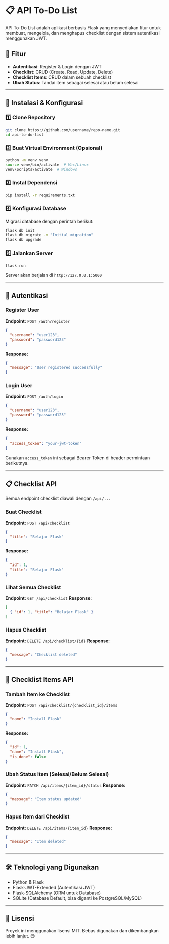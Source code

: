 # 📋 API To-Do List

API To-Do List adalah aplikasi berbasis Flask yang menyediakan fitur untuk membuat, mengelola, dan menghapus checklist dengan sistem autentikasi menggunakan JWT.

## 🚀 Fitur
- **Autentikasi**: Register & Login dengan JWT
- **Checklist**: CRUD (Create, Read, Update, Delete)
- **Checklist Items**: CRUD dalam sebuah checklist
- **Ubah Status**: Tandai item sebagai selesai atau belum selesai

---

## 📌 Instalasi & Konfigurasi

### 1️⃣ Clone Repository
```bash
git clone https://github.com/username/repo-name.git
cd api-to-do-list
```

### 2️⃣ Buat Virtual Environment (Opsional)
```bash
python -m venv venv
source venv/bin/activate  # Mac/Linux
venv\Scripts\activate  # Windows
```

### 3️⃣ Instal Dependensi
```bash
pip install -r requirements.txt
```

### 4️⃣ Konfigurasi Database
Migrasi database dengan perintah berikut:
```bash
flask db init
flask db migrate -m "Initial migration"
flask db upgrade
```

### 5️⃣ Jalankan Server
```bash
flask run
```
Server akan berjalan di `http://127.0.0.1:5000`

---

## 🔐 Autentikasi

### Register User
**Endpoint:** `POST /auth/register`
```json
{
  "username": "user123",
  "password": "password123"
}
```
**Response:**
```json
{
  "message": "User registered successfully"
}
```

### Login User
**Endpoint:** `POST /auth/login`
```json
{
  "username": "user123",
  "password": "password123"
}
```
**Response:**
```json
{
  "access_token": "your-jwt-token"
}
```
Gunakan `access_token` ini sebagai Bearer Token di header permintaan berikutnya.

---

## 📋 Checklist API
Semua endpoint checklist diawali dengan `/api/...`

### Buat Checklist
**Endpoint:** `POST /api/checklist`
```json
{
  "title": "Belajar Flask"
}
```
**Response:**
```json
{
  "id": 1,
  "title": "Belajar Flask"
}
```

### Lihat Semua Checklist
**Endpoint:** `GET /api/checklist`
**Response:**
```json
[
  { "id": 1, "title": "Belajar Flask" }
]
```

### Hapus Checklist
**Endpoint:** `DELETE /api/checklist/{id}`
**Response:**
```json
{
  "message": "Checklist deleted"
}
```

---

## 📌 Checklist Items API

### Tambah Item ke Checklist
**Endpoint:** `POST /api/checklist/{checklist_id}/items`
```json
{
  "name": "Install Flask"
}
```
**Response:**
```json
{
  "id": 1,
  "name": "Install Flask",
  "is_done": false
}
```

### Ubah Status Item (Selesai/Belum Selesai)
**Endpoint:** `PATCH /api/items/{item_id}/status`
**Response:**
```json
{
  "message": "Item status updated"
}
```

### Hapus Item dari Checklist
**Endpoint:** `DELETE /api/items/{item_id}`
**Response:**
```json
{
  "message": "Item deleted"
}
```

---

## 🛠 Teknologi yang Digunakan
- Python & Flask
- Flask-JWT-Extended (Autentikasi JWT)
- Flask-SQLAlchemy (ORM untuk Database)
- SQLite (Database Default, bisa diganti ke PostgreSQL/MySQL)

---

## 📌 Lisensi
Proyek ini menggunakan lisensi MIT. Bebas digunakan dan dikembangkan lebih lanjut. 😊
